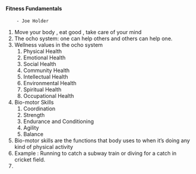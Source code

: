 
#### Fitness Fundamentals 
        - Joe Holder

1. Move your body , eat good , take care of your mind 
2. The ocho system: one can help others and others can help one.
3. Wellness values in the ocho system
   1. Physical Health
   2. Emotional Health 
   3. Social Health 
   4. Community Health 
   5. Intellectual Health
   6. Environmental Health 
   7. Spiritual Health 
   8. Occupational Health 
4. Bio-motor Skills
   1. Coordination 
   2. Strength
   3. Endurance and Conditioning 
   4. Agility
   5. Balance 
5. Bio-motor skills are the functions that body uses to when it’s doing any kind of physical activity 
6. Example : Running to catch a subway train or diving for a catch in cricket field.
7. 